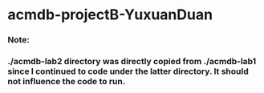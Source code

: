 # acmdb-projectB-YuxuanDuan

### Note:

### ./acmdb-lab2 directory was directly copied from ./acmdb-lab1 since I continued to code under the latter directory. It should not influence the code to run.
